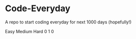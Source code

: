 # Code-Everyday

A repo to start coding everyday for next 1000 days (hopefully!)

Easy			Medium		Hard
0			1			0
